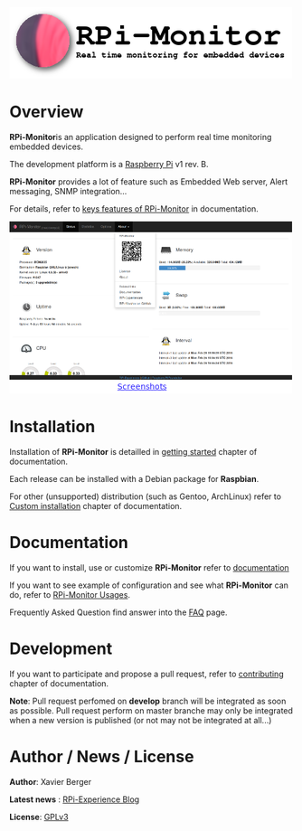 ![RPi-Monitor logo](docs/source/_static/logo.png)

# Overview

**RPi-Monitor**is an application designed to perform real time monitoring embedded devices.

The development platform is a [Raspberry Pi](http://raspberrypi.org) v1 rev. B.

**RPi-Monitor** provides a lot of feature such as Embedded Web server, Alert messaging, SNMP integration...

For details, refer to [keys features of RPi-Monitor](https://xavierberger.github.io/RPi-Monitor-docs/01_features.html) in documentation.

[![MainPage](docs/source/_static/features002.png)](https://xavierberger.github.io/RPi-Monitor-docs/02_screenshots.html)

# Installation

Installation of **RPi-Monitor** is detailled in [getting started](https://xavierberger.github.io/RPi-Monitor-docs/11_installation.html) chapter of documentation.

Each release can be installed with a Debian package for **Raspbian**.

For other (unsupported) distribution (such as Gentoo, ArchLinux) refer to [Custom installation](https://xavierberger.github.io/RPi-Monitor-docs/12_custom_installation.html) chapter of documentation.

# Documentation

If you want to install, use or customize **RPi-Monitor** refer to [documentation](https://xavierberger.github.io/RPi-Monitor-docs/index.html)

If you want to see example of configuration and see what **RPi-Monitor** can do, refer to
[RPi-Monitor Usages](https://xavierberger.github.io/RPi-Monitor-docs/30_index.html).

Frequently Asked Question find answer into the [FAQ](https://xavierberger.github.io/RPi-Monitor-docs/14_faq.html) page.

# Development

If you want to participate and propose a pull request, refer to [contributing](https://xavierberger.github.io/RPi-Monitor-docs/41_contributing.html) chapter of documentation.

**Note**: Pull request perfomed on **develop** branch will be integrated as soon as possible. Pull request perform on master branche may only be integrated when a new version is published (or not may not be integrated at all...)

# Author / News / License

**Author**: Xavier Berger

**Latest news** : [RPi-Experience Blog](http://rpi-experiences.blogspot.fr/)

**License**: [GPLv3](LICENSE)
